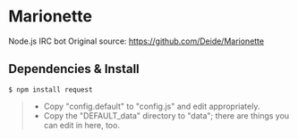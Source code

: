 # Marionette
Node.js IRC bot
Original source: https://github.com/Deide/Marionette

## Dependencies & Install
```
$ npm install request
```

> * Copy "config.default" to "config.js" and edit appropriately.
> * Copy the "DEFAULT_data" directory to "data"; there are things you can edit in here, too.
